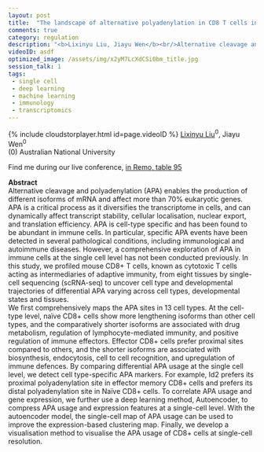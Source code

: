 ```yaml
---
layout: post
title:  "The landscape of alternative polyadenylation in CD8 T cells in single-cell transcriptome"
comments: true
category: regulation
description: "<b>Lixinyu Liu, Jiayu Wen</b><br/>Alternative cleavage and polyadenylation (APA) ena..."
videoID: asdf
optimized_image: /assets/img/x2yM7LcXdCSi0bm_title.jpg
session_talk: 1
tags:
 - single cell
 - deep learning
 - machine learning
 - immunology
 - transcriptomics
---
```

{% include cloudstorplayer.html id=page.videoID %}
<u>Lixinyu Liu</u><sup>0</sup>, Jiayu Wen<sup>0</sup><br/>
\(0\) Australian National University

Find me during our live conference, [in Remo, table 95](https://remo.co)

<b>Abstract</b><br/>
Alternative cleavage and polyadenylation \(APA\) enables the production of different isoforms of mRNA and affect more than 70% eukaryotic genes. APA is a critical process as it diversifies the transcriptome in cells, and can dynamically affect transcript stability, cellular localisation, nuclear export, and translation efficiency. APA is cell-type specific and has been found to be abundant in immune cells. In particular, specific APA events have been detected in several pathological conditions, including immunological and autoimmune diseases. However, a comprehensive exploration of APA in immune cells at the single cell level has not been conducted previously. In this study, we profiled mouse CD8+ T cells, known as cytotoxic T cells acting as intermediaries of adaptive immunity, from eight tissues by single-cell sequencing \(scRNA-seq\) to uncover cell type and developmental trajectories of differential APA varying across cell types, developmental states and tissues. <br/>We first comprehensively maps the APA sites in 13 cell types. At the cell-type level, naïve CD8+ cells show more lengthening isoforms than other cell types, and the comparatively shorter isoforms are associated with drug metabolism, regulation of lymphocyte-mediated immunity, and positive regulation of immune effectors. Effector CD8+ cells prefer proximal sites compared to others, and the shorter isoforms are associated with biosynthesis, endocytosis, cell to cell recognition, and upregulation of immune defences. By comparing differential APA usage at the single cell level, we detect cell type-specific APA markers. For example, Id2 prefers its proximal polyadenylation site in effector memory CD8+ cells and prefers its distal polyadenylation site in Naïve CD8+ cells. To correlate APA usage and gene expression, we further use a deep learning method, Autoencoder,  to compress APA usage and expression features at a single-cell level. With the autoencoder model, the single-cell map of APA usage can be used to improve the expression-based clustering map. Finally, we develop a visualisation method to visualise the APA usage of CD8+ cells at single-cell resolution. <br/>
